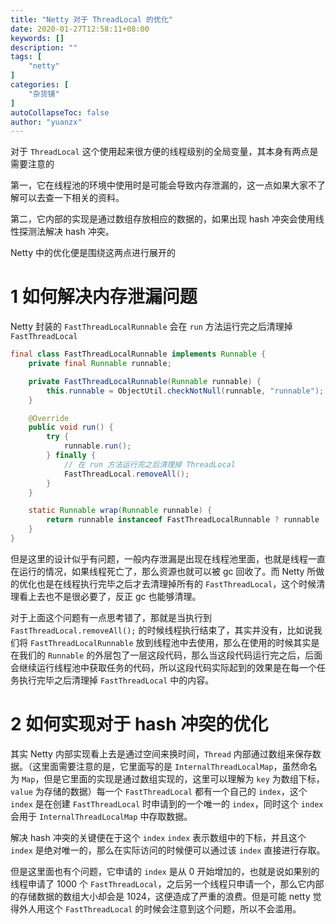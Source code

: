 ```yaml
---
title: "Netty 对于 ThreadLocal 的优化"
date: 2020-01-27T12:58:11+08:00
keywords: []
description: ""
tags: [
    "netty"
]
categories: [
    "杂货铺"
]
autoCollapseToc: false
author: "yuanzx"
---
```


对于 `ThreadLocal` 这个使用起来很方便的线程级别的全局变量，其本身有两点是需要注意的

第一，它在线程池的环境中使用时是可能会导致内存泄漏的，这一点如果大家不了解可以去查一下相关的资料。

第二，它内部的实现是通过数组存放相应的数据的，如果出现 hash 冲突会使用线性探测法解决 hash 冲突。

Netty 中的优化便是围绕这两点进行展开的

# 1 如何解决内存泄漏问题

Netty 封装的 `FastThreadLocalRunnable` 会在 `run` 方法运行完之后清理掉 `FastThreadLocal`

```java
final class FastThreadLocalRunnable implements Runnable {
    private final Runnable runnable;

    private FastThreadLocalRunnable(Runnable runnable) {
        this.runnable = ObjectUtil.checkNotNull(runnable, "runnable");
    }

    @Override
    public void run() {
        try {
            runnable.run();
        } finally {
            // 在 run 方法运行完之后清理掉 ThreadLocal
            FastThreadLocal.removeAll();
        }
    }

    static Runnable wrap(Runnable runnable) {
        return runnable instanceof FastThreadLocalRunnable ? runnable : new FastThreadLocalRunnable(runnable);
    }
}
```

但是这里的设计似乎有问题，一般内存泄漏是出现在线程池里面，也就是线程一直在运行的情况，如果线程死亡了，那么资源也就可以被 gc 回收了。而 Netty 所做的优化也是在线程执行完毕之后才去清理掉所有的 `FastThreadLocal`，这个时候清理看上去也不是很必要了，反正 gc 也能够清理。

对于上面这个问题有一点思考错了，那就是当执行到 `FastThreadLocal.removeAll();` 的时候线程执行结束了，其实并没有，比如说我们将 `FastThreadLocalRunnable` 放到线程池中去使用，那么在使用的时候其实是在我们的 `Runnable` 的外层包了一层这段代码，那么当这段代码运行完之后，后面会继续运行线程池中获取任务的代码，所以这段代码实际起到的效果是在每一个任务执行完毕之后清理掉 `FastThreadLocal` 中的内容。

# 2 如何实现对于 hash 冲突的优化

其实 Netty 内部实现看上去是通过空间来换时间，`Thread` 内部通过数组来保存数据。（这里面需要注意的是，它里面写的是 `InternalThreadLocalMap`，虽然命名为 `Map`，但是它里面的实现是通过数组实现的，这里可以理解为 `key` 为数组下标，`value` 为存储的数据）每一个 `FastThreadLocal` 都有一个自己的 `index`，这个 `index` 是在创建 `FastThreadLocal` 时申请到的一个唯一的 `index`，同时这个 `index` 会用于 `InternalThreadLocalMap` 中存取数据。

解决 hash 冲突的关键便在于这个 `index` `index` 表示数组中的下标，并且这个 `index` 是绝对唯一的，那么在实际访问的时候便可以通过该 `index` 直接进行存取。

但是这里面也有个问题，它申请的 `index` 是从 0 开始增加的，也就是说如果别的线程申请了 1000 个 `FastThreadLocal`，之后另一个线程只申请一个，那么它内部的存储数据的数组大小却会是 1024，这便造成了严重的浪费。但是可能 netty 觉得外人用这个 `FastThreadLocal` 的时候会注意到这个问题，所以不会滥用。
